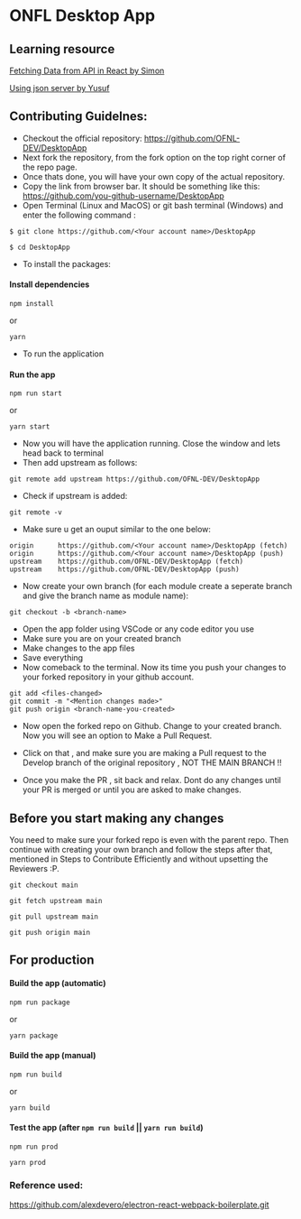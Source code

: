 
# ONFL Desktop App

## Learning resource

[Fetching Data from API in React by Simon](https://medium.com/@cymonmachera1/fetching-data-from-api-in-react-ff2810c2160e)

[Using json server by Yusuf](https://blacczeez.hashnode.dev/running-dbjson-using-json-server)

## Contributing Guidelnes:

- Checkout the official repository: https://github.com/OFNL-DEV/DesktopApp
- Next fork the repository, from the fork option on the top right corner of the repo page.
- Once thats done, you will have your own copy of the actual repository.
- Copy the link from browser bar. It should be something like this: https://github.com/you-github-username/DesktopApp
- Open Terminal (Linux and MacOS) or git bash terminal (Windows) and enter the following command :
```
$ git clone https://github.com/<Your account name>/DesktopApp

$ cd DesktopApp
```
- To install the packages:


#### Install dependencies

```
npm install
```
or
```
yarn
```

- To run the application


#### Run the app

```
npm run start
```
or
```
yarn start
```
- Now you will have the application running. Close the window and lets head back to terminal
- Then add upstream as follows:
```
git remote add upstream https://github.com/OFNL-DEV/DesktopApp
```
- Check if upstream is added:

```
git remote -v
```

- Make sure u get an ouput similar to the one below:

```
origin      https://github.com/<Your account name>/DesktopApp (fetch)
origin      https://github.com/<Your account name>/DesktopApp (push)
upstream    https://github.com/OFNL-DEV/DesktopApp (fetch)
upstream    https://github.com/OFNL-DEV/DesktopApp (push)
```

- Now create your own branch (for each module create a seperate branch and give the branch name as module name):
```
git checkout -b <branch-name>
```

- Open the app folder using VSCode or any code editor you use
- Make sure you are on your created branch
- Make changes to the app files
- Save everything
- Now comeback to the terminal. Now its time you push your changes to your forked repository in your github account.
```
git add <files-changed>
git commit -m "<Mention changes made>"
git push origin <branch-name-you-created>
```
- Now open the forked repo on Github. Change to your created branch. Now you will see an option to Make a Pull Request.

- Click on that , and make sure you are making a Pull request to the Develop branch of the original repository , NOT THE MAIN BRANCH !!
- Once you make the PR , sit back and relax. Dont do any changes until your PR is merged or until you are asked to make changes.

## Before you start making any changes

You need to make sure your forked repo is even with the parent repo.
Then continue with creating your own branch and follow the steps after that, mentioned in Steps to Contribute Efficiently and without upsetting the Reviewers :P.
```
git checkout main

git fetch upstream main

git pull upstream main

git push origin main

```


## For production

#### Build the app (automatic)

```
npm run package
```
or
```
yarn package
```

#### Build the app (manual)

```
npm run build
```
or
```
yarn build
```

#### Test the app (after `npm run build` || `yarn run build`)
```
npm run prod
```
```
yarn prod
```

### Reference used: 

https://github.com/alexdevero/electron-react-webpack-boilerplate.git
